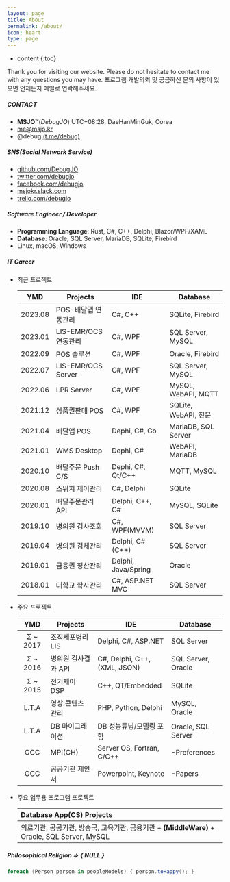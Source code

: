 ```yaml
---
layout: page
title: About
permalink: /about/
icon: heart
type: page
---
```


* content
{:toc}

Thank you for visiting our website. Please do not hesitate to contact me with any questions you may have. 프로그램 개발의뢰 및 궁금하신 문의 사항이 있으면 언제든지 메일로 연락해주세요.

##### CONTACT
* **MSJO**™(*DebugJO*) UTC+08:28, DaeHanMinGuk, Corea
* <i class="fa fa-envelope" aria-hidden="true"></i> me@msjo.kr
* <i class="fa fa-telegram" aria-hidden="true"></i> @debug [(t.me/debug)](https://t.me/debug)

##### SNS(Social Network Service)
* <i class="fa fa-github" aria-hidden="true"></i> [github.com/DebugJO](https://github.com/DebugJO)
* <i class="fa fa-twitter" aria-hidden="true"></i> [twitter.com/debugjo](https://twitter.com/debugjo)
* <i class="fa fa-facebook-official" aria-hidden="true"></i> [facebook.com/debugjo](https://www.facebook.com/debugjo)
* <i class="fa fa-slack" aria-hidden="true"></i> [msjokr.slack.com](https://msjokr.slack.com/)
* <i class="fa fa-trello" aria-hidden="true"></i> [trello.com/debugjo](https://trello.com/debugjo)

##### Software Engineer / Developer
* **Programming Language**: Rust, C#, C++, Delphi, Blazor/WPF/XAML
* **Database**: Oracle, SQL Server, MariaDB, SQLite, Firebird
* Linux, macOS, Windows

##### IT Career
* 최근 프로젝트

	| YMD | Projects | IDE | Database |
	| :---: | -------- | --- | -------- |
	| 2023.08 | POS-배달앱 연동관리 | C#, C++ | SQLite, Firebird |	
	| 2023.01 | LIS-EMR/OCS 연동관리 | C#, WPF | SQL Server, MySQL |	
	| 2022.09 | POS 솔루션 | C#, WPF | Oracle, Firebird |		
	| 2022.07 | LIS-EMR/OCS Server | C#, WPF | SQL Server, MySQL |	
	| 2022.06 | LPR Server | C#, WPF | MySQL, WebAPI, MQTT |	
	| 2021.12 | 상품권판매 POS | C#, WPF | SQLite, WebAPI, 전문 |	
	| 2021.04 | 배달앱 POS | Dephi, C#, Go | MariaDB, SQL Server |	
	| 2021.01 | WMS Desktop | Dephi, C# | WebAPI, MariaDB |
	| 2020.10 | 배달주문 Push C/S | Dephi, C#, Qt/C++ | MQTT, MySQL |
	| 2020.08 | 스위치 제어관리 | C#, Delphi | SQLite |	
	| 2020.01 | 배달주문관리 API | Delphi, C++, C# | MySQL, SQLite |
	| 2019.10 | 병의원 검사조회 | C#, WPF(MVVM) | SQL Server |
	| 2019.04 | 병의원 검체관리 | Delphi, C#(C++) | SQL Server |
	| 2019.01 | 금융권 정산관리 | Delphi,  Java/Spring | Oracle |
	| 2018.01 | 대학교 학사관리 | C#, ASP.NET MVC | SQL Server |
	
* 주요 프로젝트

	| YMD | Projects | IDE | Database |
	| :---: | -------- | --- | -------- |
	| Σ ~ 2017 | 조직세포병리 LIS | Delphi, C#, ASP.NET | SQL Server |
	| Σ ~ 2016 | 병의원 검사결과 API | C#, Delphi, C++, (XML, JSON) | SQL Server, Oracle |
	| Σ ~ 2015 | 전기제어 DSP | C++, QT/Embedded | SQLite |
	| L.T.A | 영상 콘텐츠 관리 | PHP, Python, Delphi  | MySQL, Oracle |
	| L.T.A | DB 마이그레이션 | DB 성능튜닝/모델링 포함 | Oracle, SQL Server |
	| OCC | MPI(CH) | Server OS, Fortran, C/C++ | -Preferences |
	| OCC | 공공기관 제안서 | Powerpoint, Keynote | -Papers |
	
* 주요 업무용 프로그램 프로젝트
	
	| Database App(CS) Projects |
	| :-------- |
	| 의료기관, 공공기관, 방송국, 교육기관, 금융기관 + **(MiddleWare)** + Oracle, SQL Server, MySQL |	

##### Philosophical Religion => { NULL }
```cs
foreach (Person person in peopleModels) { person.toHappy(); }
```
